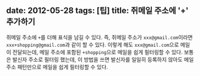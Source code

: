 date: 2012-05-28
tags: [팁]
title: 쥐메일 주소에 '+' 추가하기
---
쥐메일 주소에 `+`를 더해 표식을 남길 수 있다. 즉, 쥐메일 주소가 `xxx@gmail.com`이라면 `xxx+shopping@gmail.com`과 같이 할 수 있다.<!--more--> 이렇게 해도 `xxx@gmail.com`으로 메일이 전달되는데, 메일 주소에 포함된 `+shopping`으로 메일을 쉽게 필터링할 수 있다. 보통은 발신자 주소로 필터링 했는데, 이 방법을 쓰면 발신자를 일일히 등록하지 않아도 메일 주소 패턴만으로 메일을 쉽게 필터링할 수 있다.
